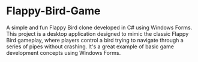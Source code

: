 # Flappy-Bird-Game
A simple and fun Flappy Bird clone developed in C# using Windows Forms. This project is a desktop application designed to mimic the classic Flappy Bird gameplay, where players control a bird trying to navigate through a series of pipes without crashing. It's a great example of basic game development concepts using Windows Forms.
